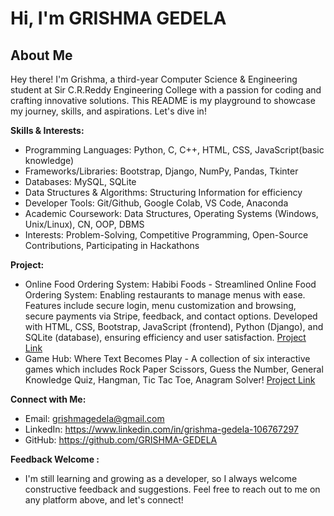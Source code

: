 # Hi, I'm GRISHMA GEDELA

## About Me

Hey there! I'm Grishma, a third-year Computer Science & Engineering student at Sir C.R.Reddy Engineering College with a passion for coding and crafting innovative solutions. This README is my playground to showcase my journey, skills, and aspirations. Let's dive in!

**Skills & Interests:**

- Programming Languages: Python, C, C++, HTML, CSS, JavaScript(basic knowledge)
- Frameworks/Libraries: Bootstrap, Django, NumPy, Pandas, Tkinter
- Databases: MySQL, SQLite
- Data Structures & Algorithms: Structuring Information for efficiency
- Developer Tools: Git/Github, Google Colab, VS Code, Anaconda
- Academic Coursework: Data Structures, Operating Systems (Windows, Unix/Linux), CN, OOP, DBMS
- Interests: Problem-Solving, Competitive Programming, Open-Source Contributions, Participating in Hackathons

**Project:**
- Online Food Ordering System: Habibi Foods - Streamlined Online Food Ordering System: Enabling restaurants to manage menus with ease.
Features include secure login, menu customization and browsing, secure payments via Stripe, feedback, and contact options. Developed with HTML, CSS, Bootstrap, JavaScript (frontend), Python (Django), and SQLite (database), ensuring efficiency and user satisfaction. [Project Link](https://github.com/grishma-gedela/Online-Food-Ordering---Infosys.git)
- Game Hub: Where Text Becomes Play - A collection of six interactive games which includes Rock Paper Scissors, Guess the Number, General Knowledge Quiz, Hangman, Tic Tac Toe, Anagram Solver! [Project Link](https://github.com/GRISHMA-GEDELA/GameHub-Python)

**Connect with Me:**

- Email: grishmagedela@gmail.com
- LinkedIn: https://www.linkedin.com/in/grishma-gedela-106767297
- GitHub: https://github.com/GRISHMA-GEDELA

**Feedback Welcome :**
- I'm still learning and growing as a developer, so I always welcome constructive feedback and suggestions. Feel free to reach out to me on any platform above, and let's connect!
